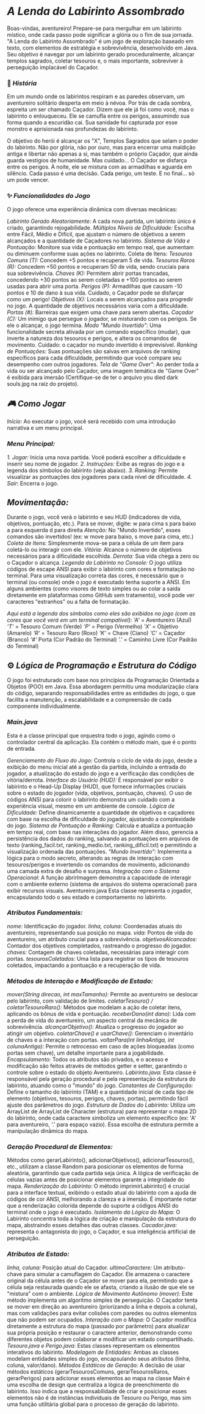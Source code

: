 # *A Lenda do Labirinto Assombrado*
Boas-vindas, aventureiro! Prepare-se para mergulhar em um labirinto místico, onde cada passo pode significar a glória ou o fim de sua jornada. "A Lenda do Labirinto Assombrado" é um jogo de exploração baseado em texto, com elementos de estratégia e sobrevivência, desenvolvido em Java. Seu objetivo é navegar por um labirinto gerado proceduralmente, alcançar templos sagrados, coletar tesouros e, o mais importante, sobreviver à perseguição implacável do Caçador.

### 📜 *História*
Em um mundo onde os labirintos respiram e as paredes observam, um aventureiro solitário desperta em meio à névoa. Por trás de cada sombra, espreita um ser chamado Caçador. Dizem que ele já foi como você, mas o labirinto o enlouqueceu. Ele se camufla entre os perigos, assumindo sua forma quando a escuridão cai. Sua sanidade foi capturada por esse monstro e aprisionada nas profundezas do labirinto.

O objetivo do herói é alcançar os "X", Templos Sagrados que selam o poder do labirinto. Não por glória, não por ouro, mas para encerrar uma maldição antiga e libertar não apenas a si, mas também o próprio Caçador, que ainda guarda vestígios de humanidade. Mas cuidado... O Caçador se disfarça entre os perigos. À noite, ele se mistura com as armadilhas e aguarda em silêncio. Cada passo é uma decisão. Cada perigo, um teste. E no final... só um pode vencer.

### ✨ *Funcionalidades do Jogo*
O jogo oferece uma experiência dinâmica com diversas mecânicas:

*Labirinto Gerado Aleatoriamente:* A cada nova partida, um labirinto único é criado, garantindo rejogabilidade.
*Múltiplos Níveis de Dificuldade:* Escolha entre Fácil, Médio e Difícil, que ajustam o número de objetivos a serem alcançados e a quantidade de Caçadores no labirinto.
*Sistema de Vida e Pontuação:* Monitore sua vida e pontuação em tempo real, que aumentam ou diminuem conforme suas ações no labirinto.
Coleta de Itens:
*Tesouros Comuns (T):* Concedem +5 pontos e recuperam 5 de vida.
*Tesouros Raros (R):* Concedem +50 pontos e recuperam 50 de vida, sendo cruciais para sua sobrevivência.
*Chaves (K):* Permitem abrir portas trancadas, concedendo +30 pontos ao serem coletadas e +100 pontos ao serem usadas para abrir uma porta.
*Perigos (P):* Armadilhas que causam -10 pontos e 10 de dano à sua vida. Cuidado, o Caçador pode se disfarçar como um perigo!
*Objetivos (X):* Locais a serem alcançados para progredir no jogo. A quantidade de objetivos necessários varia com a dificuldade.
*Portas (#):* Barreiras que exigem uma chave para serem abertas.
*Caçador (C):* Um inimigo que persegue o jogador, se misturando com os perigos. Se ele o alcançar, o jogo termina.
*Modo "Mundo Invertido":* Uma funcionalidade secreta ativada por um comando específico (mudar), que inverte a natureza dos tesouros e perigos, e altera os comandos de movimento. Cuidado: o caçador no mundo invertido é imprevisível.
*Ranking de Pontuações:* Suas pontuações são salvas em arquivos de ranking específicos para cada dificuldade, permitindo que você compare seu desempenho com outros jogadores.
*Tela de "Game Over":* Ao perder toda a vida ou ser alcançado pelo Caçador, uma imagem temática de "Game Over" é exibida para imersão (Certifique-se de ter o arquivo you died dark souls.jpg na raiz do projeto).
## *🎮 Como Jogar*
*Início:* Ao executar o jogo, você será recebido com uma introdução narrativa e um menu principal.
### *Menu Principal:*
*1. Jogar:* Inicia uma nova partida. Você poderá escolher a dificuldade e inserir seu nome de jogador.
*2. Instruções:* Exibe as regras do jogo e a legenda dos símbolos do labirinto (veja abaixo).
*3. Ranking:* Permite visualizar as pontuações dos jogadores para cada nível de dificuldade.
*4. Sair:* Encerra o jogo.
## *Movimentação:*
Durante o jogo, você verá o labirinto e seu HUD (indicadores de vida, objetivos, pontuação, etc.). Para se mover, digite:
w para cima
s para baixo
a para esquerda
d para direita
*Atenção:* No "Mundo Invertido", esses comandos são invertidos! (ex: w move para baixo, s move para cima, etc.)
*Coleta de Itens:* Simplesmente mova-se para a célula de um item para coletá-lo ou interagir com ele.
*Vitória:* Alcance o número de objetivos necessários para a dificuldade escolhida.
*Derrota:* Sua vida chega a zero ou o Caçador o alcança.
*Legenda do Labirinto no Console:* O jogo utiliza códigos de escape ANSI para exibir o labirinto com cores e formatação no terminal. Para uma visualização correta das cores, é necessário que o terminal (ou console) onde o jogo é executado tenha suporte a ANSI. Em alguns ambientes (como visores de texto simples ou ao colar a saída diretamente em plataformas como GitHub sem tratamento), você pode ver caracteres "estranhos" ou a falta de formatação.

*Aqui está a legenda dos símbolos como eles são exibidos no jogo (com as cores que você verá em um terminal compatível):*
*'A'* = Aventureiro (Azul)
*'T'* = Tesouro Comum (Verde)
*'P'* = Perigo (Vermelho)
*'X'* = Objetivo (Amarelo)
*'R'* = Tesouro Raro (Roxo)
*'K'* = Chave (Ciano)
*'C'* = Caçador (Branco)
*'#'* Porta (Cor Padrão do Terminal)
*'.'* = Caminho Livre (Cor Padrão do Terminal)
## ⚙️ *Lógica de Programação e Estrutura do Código*
O jogo foi estruturado com base nos princípios da Programação Orientada a Objetos (POO) em Java. Essa abordagem permitiu uma modularização clara do código, separando responsabilidades entre as entidades do jogo, o que facilita a manutenção, a escalabilidade e a compreensão de cada componente individualmente.

### *Main.java*
Esta é a classe principal que orquestra todo o jogo, agindo como o controlador central da aplicação. Ela contém o método main, que é o ponto de entrada.

*Gerenciamento do Fluxo do Jogo:* Controla o ciclo de vida do jogo, desde a exibição do menu inicial até a gestão da partida, incluindo a entrada do jogador, a atualização do estado do jogo e a verificação das condições de vitória/derrota.
*Interface do Usuário (HUD):* É responsável por exibir o labirinto e o Head-Up Display (HUD), que fornece informações cruciais sobre o estado do jogador (vida, objetivos, pontuação, chaves). O uso de códigos ANSI para colorir o labirinto demonstra um cuidado com a experiência visual, mesmo em um ambiente de console.
*Lógica de Dificuldade:* Define dinamicamente a quantidade de objetivos e caçadores com base na escolha de dificuldade do jogador, ajustando a complexidade do jogo.
*Sistema de Pontuação e Ranking:* Calcula e atualiza a pontuação em tempo real, com base nas interações do jogador. Além disso, gerencia a persistência dos dados do ranking, salvando as pontuações em arquivos de texto (ranking_facil.txt, ranking_medio.txt, ranking_dificil.txt) e permitindo a visualização ordenada das pontuações.
*"Mundo Invertido":* Implementa a lógica para o modo secreto, alterando as regras de interação com tesouros/perigos e invertendo os comandos de movimento, adicionando uma camada extra de desafio e surpresa.
*Integração com o Sistema Operacional:* A função abrirImagem demonstra a capacidade de interagir com o ambiente externo (sistema de arquivos do sistema operacional) para exibir recursos visuais.
Aventureiro.java
Esta classe representa o jogador, encapsulando todo o seu estado e comportamento no labirinto.

### *Atributos Fundamentais:*
*nome:* Identificação do jogador.
*linha, coluna:* Coordenadas atuais do aventureiro, representando sua posição no mapa.
*vida:* Pontos de vida do aventureiro, um atributo crucial para a sobrevivência.
*objetivosAlcancados:* Contador dos objetivos completados, rastreando o progresso do jogador.
*chaves:* Contagem de chaves coletadas, necessárias para interagir com portas.
*tesourosColetados:* Uma lista para registrar os tipos de tesouros coletados, impactando a pontuação e a recuperação de vida.
### *Métodos de Interação e Modificação de Estado:*
*mover(String direcao, int maxTamanho):* Permite ao aventureiro se deslocar pelo labirinto, com validação de limites.
*coletarTesouro() / coletarTesouroRaro():* Métodos que modelam a ação de coletar itens, aplicando os bônus de vida e pontuação.
*receberDano(int dano):* Lida com a perda de vida do aventureiro, um aspecto central da mecânica de sobrevivência.
*alcançarObjetivo():* Atualiza o progresso do jogador ao atingir um objetivo.
*coletarChave() e usarChave():* Gerenciam o inventário de chaves e a interação com portas.
*voltarPara(int linhaAntiga, int colunaAntiga):* Permite o retrocesso em caso de ações bloqueadas (como portas sem chave), um detalhe importante para a jogabilidade.
*Encapsulamento:* Todos os atributos são privados, e o acesso e modificação são feitos através de métodos getter e setter, garantindo o controle sobre o estado do objeto Aventureiro.
*Labirinto.java:* Esta classe é responsável pela geração procedural e pela representação da estrutura do labirinto, atuando como o "mundo" do jogo.
*Constantes de Configuração:* Define o tamanho do labirinto (TAM) e a quantidade inicial de cada tipo de elemento (objetivos, tesouros, perigos, chaves, portas), permitindo fácil ajuste dos parâmetros do jogo.
*Estrutura de Dados do Labirinto:* Utiliza um ArrayList de ArrayList de Character (estrutura) para representar o mapa 2D do labirinto, onde cada caractere simboliza um elemento específico (ex: 'A' para aventureiro, '.' para espaço vazio). Essa escolha de estrutura permite a manipulação dinâmica do mapa.

### *Geração Procedural de Elementos:*
Métodos como gerarLabirinto(), adicionarObjetivos(), adicionarTesouros(), etc., utilizam a classe Random para posicionar os elementos de forma aleatória, garantindo que cada partida seja única. A lógica de verificação de células vazias antes de posicionar elementos garante a integridade do mapa.
*Renderização do Labirinto:* O método imprimirLabirinto() é crucial para a interface textual, exibindo o estado atual do labirinto com a ajuda de códigos de cor ANSI, melhorando a clareza e a imersão. É importante notar que a renderização colorida depende do suporte a códigos ANSI do terminal onde o jogo é executado.
*Isolamento da Lógica do Mapa:* O Labirinto concentra toda a lógica de criação e manipulação da estrutura do mapa, abstraindo esses detalhes das outras classes.
*Cacador.java:* representa o antagonista do jogo, o Caçador, e sua inteligência artificial de perseguição.

### *Atributos de Estado:*
*linha, coluna:* Posição atual do Caçador.
*ultimoCaractere:* Um atributo-chave para simular a camuflagem do Caçador. Ele armazena o caractere original da célula antes de o Caçador se mover para ela, permitindo que a célula seja restaurada quando ele se afasta, criando a ilusão de que ele se "mistura" com o ambiente.
*Lógica de Movimento Autônomo (mover):* Este método implementa um algoritmo simples de perseguição. O Caçador tenta se mover em direção ao aventureiro (priorizando a linha e depois a coluna), mas com validações para evitar colisões com paredes ou outros elementos que não podem ser ocupados.
*Interação com o Mapa:* O Caçador modifica diretamente a estrutura do mapa (passado por parâmetro) para atualizar sua própria posição e restaurar o caractere anterior, demonstrando como diferentes objetos podem colaborar e modificar um estado compartilhado.
*Tesouro.java e Perigo.java*: Estas classes representam os elementos interativos do labirinto.
*Modelagem de Entidades:* Ambas as classes modelam entidades simples do jogo, encapsulando seus atributos (linha, coluna, valor/dano).
*Métodos Estáticos de Geração:* A decisão de usar métodos estáticos (gerarTesourosComuns, gerarTesourosRaros, gerarPerigos) para adicionar esses elementos ao mapa na classe Main é uma escolha de design que centraliza a lógica de preenchimento do labirinto. Isso indica que a responsabilidade de criar e posicionar esses elementos não é de instâncias individuais de Tesouro ou Perigo, mas sim uma função utilitária global para o processo de geração do labirinto.
